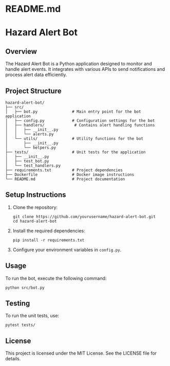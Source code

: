 # README.md

# Hazard Alert Bot

## Overview
The Hazard Alert Bot is a Python application designed to monitor and handle alert events. It integrates with various APIs to send notifications and process alert data efficiently.

## Project Structure
```
hazard-alert-bot/
├── src/
│   ├── bot.py               # Main entry point for the bot application
│   ├── config.py            # Configuration settings for the bot
│   ├── handlers/             # Contains alert handling functions
│   │   ├── __init__.py
│   │   └── alerts.py
│   └── utils/               # Utility functions for the bot
│       ├── __init__.py
│       └── helpers.py
├── tests/                   # Unit tests for the application
│   ├── __init__.py
│   ├── test_bot.py
│   └── test_handlers.py
├── requirements.txt         # Project dependencies
├── Dockerfile               # Docker image instructions
└── README.md                # Project documentation
```

## Setup Instructions
1. Clone the repository:
   ```
   git clone https://github.com/yourusername/hazard-alert-bot.git
   cd hazard-alert-bot
   ```

2. Install the required dependencies:
   ```
   pip install -r requirements.txt
   ```

3. Configure your environment variables in `config.py`.

## Usage
To run the bot, execute the following command:
```
python src/bot.py
```

## Testing
To run the unit tests, use:
```
pytest tests/
```

## License
This project is licensed under the MIT License. See the LICENSE file for details.